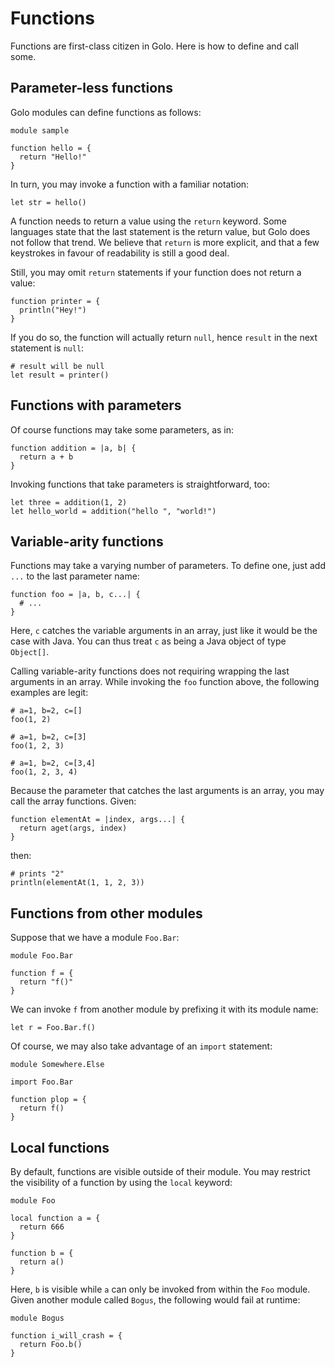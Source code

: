 # Functions

Functions are first-class citizen in Golo. Here is how to define and call some.

## Parameter-less functions

Golo modules can define functions as follows:

```golo
module sample

function hello = {
  return "Hello!"
}
```

In turn, you may invoke a function with a familiar notation:

```golo
let str = hello()
```

A function needs to return a value using the `return` keyword. Some languages state that the last
statement is the return value, but Golo does not follow that trend. We believe that `return` is more
explicit, and that a few keystrokes in favour of readability is still a good deal.

Still, you may omit `return` statements if your function does not return a value:

```golo
function printer = { 
  println("Hey!")
}
```

If you do so, the function will actually return `null`, hence `result` in the next statement is
`null`:

```golo
# result will be null
let result = printer()
```

## Functions with parameters

Of course functions may take some parameters, as in:

```golo
function addition = |a, b| {
  return a + b
}
```

Invoking functions that take parameters is straightforward, too:

```golo
let three = addition(1, 2)
let hello_world = addition("hello ", "world!")
```

## Variable-arity functions

Functions may take a varying number of parameters. To define one, just add `...` to the last
parameter name:

```golo
function foo = |a, b, c...| {
  # ...
}
```

Here, `c` catches the variable arguments in an array, just like it would be the case with Java. You
can thus treat `c` as being a Java object of type `Object[]`.

Calling variable-arity functions does not requiring wrapping the last arguments in an array. While
invoking the `foo` function above, the following examples are legit:

```golo
# a=1, b=2, c=[]
foo(1, 2)

# a=1, b=2, c=[3]
foo(1, 2, 3)

# a=1, b=2, c=[3,4]
foo(1, 2, 3, 4)
```

Because the parameter that catches the last arguments is an array, you may call the array functions.
Given:

```golo
function elementAt = |index, args...| {
  return aget(args, index)
}
```

then:

```golo
# prints "2"
println(elementAt(1, 1, 2, 3))
```

## Functions from other modules

Suppose that we have a module `Foo.Bar`:

```golo
module Foo.Bar

function f = {
  return "f()"
}
```

We can invoke `f` from another module by prefixing it with its module name:

```golo
let r = Foo.Bar.f()
```

Of course, we may also take advantage of an `import` statement:

```golo
module Somewhere.Else

import Foo.Bar

function plop = {
  return f()
}
```

## Local functions

By default, functions are visible outside of their module. You may restrict the visibility of
a function by using the `local` keyword:

```golo
module Foo

local function a = {
  return 666
}

function b = {
  return a()
}
```

Here, `b` is visible while `a` can only be invoked from within the `Foo` module. Given another
module called `Bogus`, the following would fail at runtime:

```golo
module Bogus

function i_will_crash = {
  return Foo.b()
}
```

